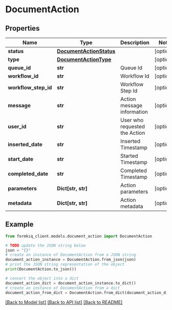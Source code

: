# DocumentAction


## Properties

Name | Type | Description | Notes
------------ | ------------- | ------------- | -------------
**status** | [**DocumentActionStatus**](DocumentActionStatus.md) |  | [optional] 
**type** | [**DocumentActionType**](DocumentActionType.md) |  | [optional] 
**queue_id** | **str** | Queue Id | [optional] 
**workflow_id** | **str** | Workflow Id | [optional] 
**workflow_step_id** | **str** | Workflow Step Id | [optional] 
**message** | **str** | Action message information | [optional] 
**user_id** | **str** | User who requested the Action | [optional] 
**inserted_date** | **str** | Inserted Timestamp | [optional] 
**start_date** | **str** | Started Timestamp | [optional] 
**completed_date** | **str** | Completed Timestamp | [optional] 
**parameters** | **Dict[str, str]** | Action parameters | [optional] 
**metadata** | **Dict[str, str]** | Action metadata | [optional] 

## Example

```python
from formkiq_client.models.document_action import DocumentAction

# TODO update the JSON string below
json = "{}"
# create an instance of DocumentAction from a JSON string
document_action_instance = DocumentAction.from_json(json)
# print the JSON string representation of the object
print(DocumentAction.to_json())

# convert the object into a dict
document_action_dict = document_action_instance.to_dict()
# create an instance of DocumentAction from a dict
document_action_from_dict = DocumentAction.from_dict(document_action_dict)
```
[[Back to Model list]](../README.md#documentation-for-models) [[Back to API list]](../README.md#documentation-for-api-endpoints) [[Back to README]](../README.md)


